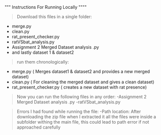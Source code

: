 """ Instructions For Running Locally """"
> Download this files in a single folder:
  - merge.py
  - clean.py
  - rat_present_checker.py
  - ratVSbat_analysis.py
  - Assignment 2 Merged Dataset analysis .py
  - and lastly dataset 1 & dataset2
    
> run them chronologically:

  - merge.py ( Merges dataset1 & dataset2 and provides a new merged dataset)
  - clean.py ( For cleaning the merged dataset and gives a clean dataset)
  - rat_present_checker.py ( creates a new dataset with rat presence)
    
> Now you can run the following files in any order:
  -Assignment 2 Merged Dataset analysis .py
  -ratVSbat_analysis.py

> Errors I had found while running the file:
  -Path location: After downloading the zip file when I extracted it all the files were inside a subfolder withing the main file, this could lead to path error if not approached carefully 

